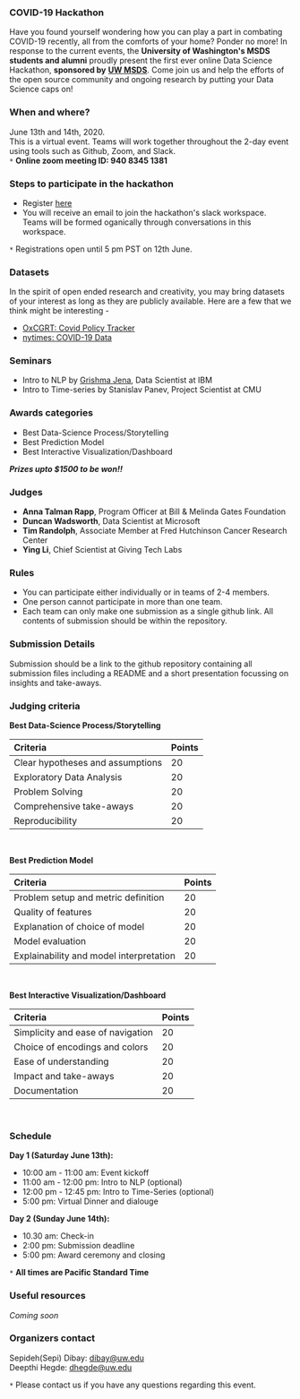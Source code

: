 ### COVID-19 Hackathon

Have you found yourself wondering how you can play a part in combating COVID-19 recently, all from the comforts of your home? Ponder no more! In response to the current events, the **University of Washington's MSDS students and alumni** proudly present the first ever online Data Science Hackathon, **sponsored by** <a href="https://www.washington.edu/datasciencemasters/" target="_blank"><b>UW MSDS</b></a>. Come join us and help the efforts of the open source community and ongoing research by putting your Data Science caps on!


### When and where? 
June 13th and 14th, 2020.<br/>
This is a virtual event. Teams will work together throughout the 2-day event using tools such as Github, Zoom, and Slack.<br/>
`*` **Online zoom meeting ID: 940 8345 1381**


### Steps to participate in the hackathon

- Register <a href="https://docs.google.com/forms/d/e/1FAIpQLSefB4qKEO6NkoqK--p3shr2PymNue3IfpLIR-e7ahVRXgrFng/viewform" target="_blank">here</a>
- You will receive an email to join the hackathon's slack workspace. Teams will be formed oganically through conversations in this workspace.  

`*` Registrations open until 5 pm PST on 12th June. 

### Datasets

In the spirit of open ended research and creativity, you may bring datasets of your interest as long as they are publicly available. Here are a few that we think might be interesting -  
- <a href="https://github.com/OxCGRT/covid-policy-tracker" target="_blank">OxCGRT: Covid Policy Tracker</a> 
- <a href="https://github.com/nytimes/covid-19-data" target="_blank">nytimes: COVID-19 Data</a> 


### Seminars

- Intro to NLP by <a href="https://gjena.github.io/about.html" target="_blank">Grishma Jena</a>, Data Scientist at IBM
- Intro to Time-series by Stanislav Panev, Project Scientist at CMU


### Awards categories

- Best Data-Science Process/Storytelling
- Best Prediction Model
- Best Interactive Visualization/Dashboard

**_Prizes upto $1500 to be won!!_**


### Judges

- **Anna Talman Rapp**, Program Officer at Bill & Melinda Gates Foundation
- **Duncan Wadsworth**, Data Scientist at Microsoft
- **Tim Randolph**, Associate Member at Fred Hutchinson Cancer Research Center 
- **Ying Li**, Chief Scientist at Giving Tech Labs


### Rules

- You can participate either individually or in teams of 2-4 members. 
- One person cannot participate in more than one team.
- Each team can only make one submission as a single github link. All contents of submission should be within the repository. 

### Submission Details

Submission should be a link to the github repository containing all submission files including a README and a short presentation focussing on insights and take-aways. 

### Judging criteria

**Best Data-Science Process/Storytelling**

| Criteria| Points |
| :------------- | :------------- |
| Clear hypotheses and assumptions  | 20 |
| Exploratory Data Analysis  | 20  |
| Problem Solving  | 20  |
| Comprehensive take-aways  | 20  |
| Reproducibility  | 20  |



<br/>

**Best Prediction Model**

| Criteria| Points |
| :------------- | :------------- |
| Problem setup and metric definition  | 20 |
| Quality of features  | 20  |
| Explanation of choice of model  | 20  |
| Model evaluation  | 20  |
| Explainability and model interpretation  | 20  |



<br/>

**Best Interactive Visualization/Dashboard**

| Criteria| Points |
| :------------- | :------------- |
| Simplicity and ease of navigation  | 20 |
| Choice of encodings and colors  | 20  |
| Ease of understanding   | 20  |
| Impact and take-aways  | 20  |
| Documentation  | 20  |



<br/>


### Schedule

**Day 1 (Saturday June 13th):**
 - 10:00 am - 11:00 am: Event kickoff 
 - 11:00 am - 12:00 pm: Intro to NLP (optional)
 - 12:00 pm - 12:45 pm: Intro to Time-Series (optional)
 - 5:00 pm: Virtual Dinner and dialouge<br/>
 
**Day 2 (Sunday June 14th):** 
 - 10.30 am: Check-in 
 - 2:00 pm: Submission deadline 
 - 5:00 pm: Award ceremony and closing 

`*` **All times are Pacific Standard Time**


### Useful resources
*Coming soon*


### Organizers contact 

Sepideh(Sepi) Dibay: dibay@uw.edu <br/>
Deepthi Hegde: dhegde@uw.edu

`*` Please contact us if you have any questions regarding this event.
